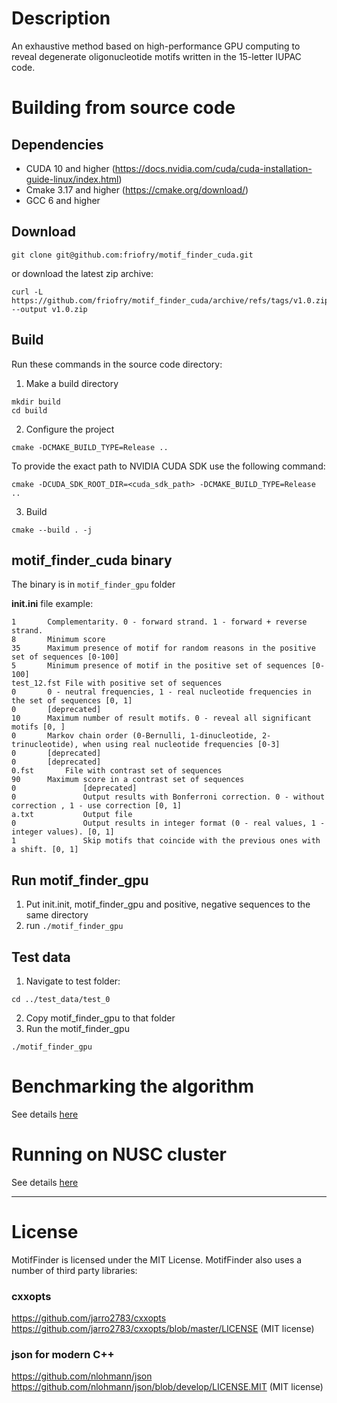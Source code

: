 # Description

An exhaustive method based on high-performance GPU computing to reveal degenerate oligonucleotide motifs written in the 15-letter IUPAC code.

# Building from source code
## Dependencies
* CUDA 10 and higher (https://docs.nvidia.com/cuda/cuda-installation-guide-linux/index.html)
* Cmake 3.17  and higher (https://cmake.org/download/)
* GCC 6 and higher 

## Download
```
git clone git@github.com:friofry/motif_finder_cuda.git
```
or download the latest zip archive:
```
curl -L https://github.com/friofry/motif_finder_cuda/archive/refs/tags/v1.0.zip --output v1.0.zip
```

## Build 
Run these commands in the source code directory:
1. Make a build directory
```
mkdir build
cd build
```
2. Configure the project
```
cmake -DCMAKE_BUILD_TYPE=Release ..
```
To provide the exact path to NVIDIA CUDA SDK use the following command:
```
cmake -DCUDA_SDK_ROOT_DIR=<cuda_sdk_path> -DCMAKE_BUILD_TYPE=Release ..
```

3. Build 
```
cmake --build . -j
```

## motif_finder_cuda binary 

The binary is in `motif_finder_gpu` folder


**init.ini** file example:
```
1		Complementarity. 0 - forward strand. 1 - forward + reverse strand.
8		Minimum score
35		Maximum presence of motif for random reasons in the positive set of sequences [0-100]
5		Minimum presence of motif in the positive set of sequences [0-100]
test_12.fst	File with positive set of sequences
0		0 - neutral frequencies, 1 - real nucleotide frequencies in the set of sequences [0, 1]
0		[deprecated]
10		Maximum number of result motifs. 0 - reveal all significant motifs [0, ]
0		Markov chain order (0-Bernulli, 1-dinucleotide, 2-trinucleotide), when using real nucleotide frequencies [0-3]
0		[deprecated]
0		[deprecated]
0.fst		File with contrast set of sequences
90		Maximum score in a contrast set of sequences
0               [deprecated]
0               Output results with Bonferroni correction. 0 - without correction , 1 - use correction [0, 1]
a.txt           Output file
0               Output results in integer format (0 - real values, 1 - integer values). [0, 1]
1               Skip motifs that coincide with the previous ones with a shift. [0, 1]
```

## Run motif_finder_gpu

1. Put init.init, motif_finder_gpu and positive, negative sequences to the same directory
2. run `./motif_finder_gpu`

## Test data
1. Navigate to test folder:
```
cd ../test_data/test_0
```
2. Copy motif_finder_gpu to that folder
3. Run the motif_finder_gpu
```
./motif_finder_gpu
```

# Benchmarking the algorithm
See details [here](bencharking_performance.md)

# Running on NUSC cluster
See details [here](running_on_nusc_cluster.md)

___ 
# License
MotifFinder is licensed under the MIT License. MotifFinder also uses a number of third party libraries:

### cxxopts
https://github.com/jarro2783/cxxopts
https://github.com/jarro2783/cxxopts/blob/master/LICENSE
(MIT license)

### json for modern C++
https://github.com/nlohmann/json
https://github.com/nlohmann/json/blob/develop/LICENSE.MIT
(MIT license)
